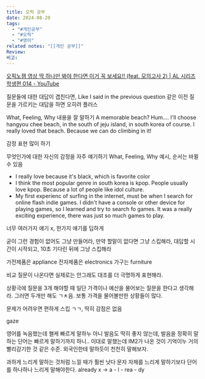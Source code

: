 ```yaml
---
title: 오픽 공부
date: 2024-08-20
tags:
  - "#개인공부"
  - "#오픽"
  - "#영어"
related notes: "[[개인 공부]]"
Review: 
비고:
---
```


[오픽노잼 영상 딱 하나만 봐야 한다면 이거 꼭 보세요!! (feat. 모의고사 2) | AL 시리즈 학생편 014 - YouTube](https://www.youtube.com/watch?v=VB_0XOmqfAA&t=270s)

질문들에 대한 대답이 겹친다면, Like I said in the previous question 같은 이전 질문을 가르키는 대답을 하면 오히려 플러스

What, Feeling, Why 내용을 잘 말하기
A memorable beach? Hum.... I'll choose hangyou chee beach, in the south of jeju island, in south korea of course. I really loved that beach. Because we can do climbing in it!

감정 표현 많이 하기

무엇인가에 대한 자신의 감정을 자주 얘기하기
What, Feeling, Why 예시, 순서는 바뀔 수 있음
- I really love because it's black, which is favorite color
- I think the most popular genre in south korea is kpop. People usually love kpop. Because a lot of people like idol culture.
- My first experienc of surfing in the internet, must be when I search for online flash indie games. I didn't have a console or other device for playing games, so I learned and try to search fo games. It was a really exciting experience, there was just so much games to play.

너무 여러가지 얘기 x, 한가지 얘기를 딥하게

굳이 그런 경험이 없어도 그냥 만들어라,
만약 할말이 없다면 그냥 스킵해라, 대답할 시간이 시작되고, 10초 기다린 뒤에 그냥 스킵해라

가전제품은 appliance
전자제품은 electronics
가구는 furniture

비교 질문이 나온다면 실제로는 안그래도 대조를 더 극명하게 표현해라.

상황극에 질문을 3개 해야할 때 일단 가격이나 예산을 물어보는 질문을 한다고 생각해라. 그러면 두개만 해도 ㄱㅊ음. 보통 가격을 물어볼만한 상황들이 많다.

문제가 어려우면 편하게 스킵 ㄱㄱ, 딱히 감점은 없음

gaze

영어를 녹음했는데 왤케 빠르게 말하누
아니 발음도 딱히 좋지 않는데, 발음을 정확히 말하는 단어는 빠르게 말하기까지 하니..
이대로 말했는데 IM2가 나온 것이 기억이누
거의 빨리감기한 것 같은 수준.
외국인한테 말하듯이 천천히 말해보자. 

과하게 느리게 말하는 것처럼 느낄 때가 훨씬 낫다
문자 자체를 느리게 말하기보다 단어를 하나하나 느리게 말해야한다.
already x -> a - l - rea - dy  

